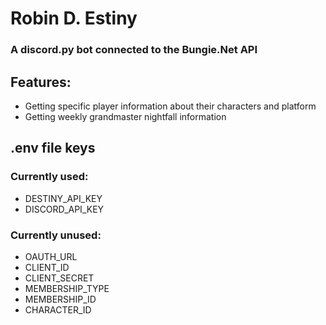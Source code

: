 # Robin D. Estiny
### A discord.py bot connected to the Bungie.Net API

## Features:
- Getting specific player information about their characters and platform
- Getting weekly grandmaster nightfall information

## .env file keys
### Currently used:
- DESTINY_API_KEY
- DISCORD_API_KEY
### Currently unused:
- OAUTH_URL
- CLIENT_ID
- CLIENT_SECRET
- MEMBERSHIP_TYPE
- MEMBERSHIP_ID
- CHARACTER_ID
